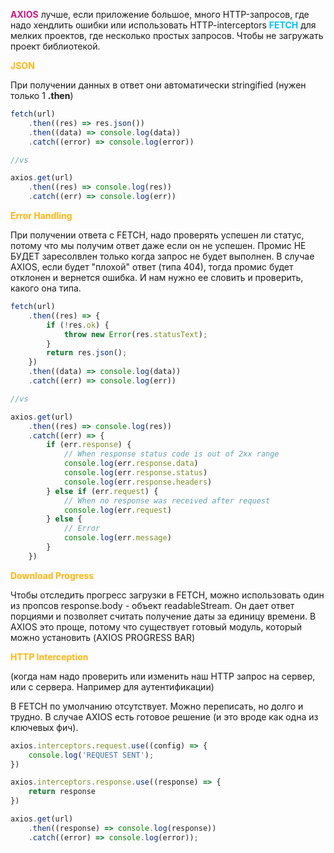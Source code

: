 <span style="font-weight: bold; color: mediumvioletred;">AXIOS</span> лучше, если приложение большое, много HTTP-запросов, где надо хендлить ошибки или использовать HTTP-interceptors
<span style="font-weight: bold; color: deepskyblue;">FETCH</span> для мелких проектов, где несколько простых запросов. Чтобы не загружать проект библиотекой.

<span style="font-weight: bold; color: #FFB514;">JSON</span>

При получении данных в ответ они автоматически stringified (нужен только 1 **.then**)
```js 
fetch(url)
	.then((res) => res.json())
	.then((data) => console.log(data))
	.catch((error) => console.log(error))

//vs

axios.get(url)
	.then((res) => console.log(res))
	.catch((err) => console.log(err))
```

<span style="font-weight: bold; color: #FFB514;">Error Handling</span>

При получении ответа с FETCH, надо проверять успешен ли статус, потому что мы получим ответ даже если он не успешен. Промис НЕ БУДЕТ заресолвлен только когда запрос не будет выполнен.
В случае AXIOS, если будет "плохой" ответ (типа 404), тогда промис будет отклонен и вернется ошибка. И нам нужно ее словить и проверить, какого она типа.

```js
fetch(url)
	.then((res) => {
		if (!res.ok) {
			throw new Error(res.statusText);
		}
		return res.json();
	})
	.then((data) => console.log(data))
	.catch((err) => console.log(err))

//vs

axios.get(url)
	.then((res) => console.log(res))
	.catch((err) => {
		if (err.response) {
			// When response status code is out of 2xx range
			console.log(err.response.data)
			console.log(err.response.status)
			console.log(err.response.headers)
		} else if (err.request) {
			// When no response was received after request
			console.log(err.request)
		} else {
			// Error
			console.log(err.message)
		}
	})
```

<span style="font-weight: bold; color: #FFB514;">Download Progress</span>

Чтобы отследить прогресс загрузки в FETCH, можно использовать один из пропсов response.body - объект readableStream. Он дает ответ порциями и позволяет считать получение даты за единицу времени. 
В AXIOS это проще, потому что существует готовый модуль, который можно установить (AXIOS PROGRESS BAR)

<span style="font-weight: bold; color: #FFB514;">HTTP Interception</span>

(когда нам надо проверить или изменить наш HTTP запрос на сервер, или с сервера. Например для аутентификации)

В FETCH по умолчанию отсутствует. Можно переписать, но долго и трудно.
В случае AXIOS есть готовое решение (и это вроде как одна из ключевых фич).
```js
axios.interceptors.request.use((config) => {
	console.log('REQUEST SENT');
})

axios.interceptors.response.use((response) => {
	return response
})

axios.get(url)
	.then((response) => console.log(response))
	.catch((error) => console.log(error));
```
